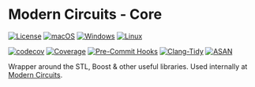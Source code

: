 # Modern Circuits - Core

[![License](https://img.shields.io/badge/License-Boost_1.0-lightblue.svg)](https://www.boost.org/LICENSE_1_0.txt)
[![macOS](https://github.com/ModernCircuits/mc-core/actions/workflows/test_macos.yml/badge.svg)](https://github.com/ModernCircuits/mc-core/actions/workflows/test_macos.yml)
[![Windows](https://github.com/ModernCircuits/mc-core/actions/workflows/test_windows.yml/badge.svg)](https://github.com/ModernCircuits/mc-core/actions/workflows/test_windows.yml)
[![Linux](https://github.com/ModernCircuits/mc-core/actions/workflows/test_linux.yml/badge.svg)](https://github.com/ModernCircuits/mc-core/actions/workflows/test_linux.yml)

[![codecov](https://codecov.io/gh/ModernCircuits/mc-core/branch/main/graph/badge.svg?token=F82MD2JEWC)](https://codecov.io/gh/ModernCircuits/mc-core)
[![Coverage](https://github.com/ModernCircuits/mc-core/actions/workflows/analyze_coverage.yml/badge.svg)](https://github.com/ModernCircuits/mc-core/actions/workflows/analyze_coverage.yml)
[![Pre-Commit Hooks](https://github.com/ModernCircuits/mc-core/actions/workflows/analyze_pre-commit_hooks.yml/badge.svg)](https://github.com/ModernCircuits/mc-core/actions/workflows/analyze_pre-commit_hooks.yml)
[![Clang-Tidy](https://github.com/ModernCircuits/mc-core/actions/workflows/analyze_clang-tidy.yml/badge.svg)](https://github.com/ModernCircuits/mc-core/actions/workflows/analyze_clang-tidy.yml)
[![ASAN](https://github.com/ModernCircuits/mc-core/actions/workflows/analyze_asan.yml/badge.svg)](https://github.com/ModernCircuits/mc-core/actions/workflows/analyze_asan.yml)

Wrapper around the STL, Boost & other useful libraries. Used internally at [Modern Circuits](https://modern-circuits.com).
